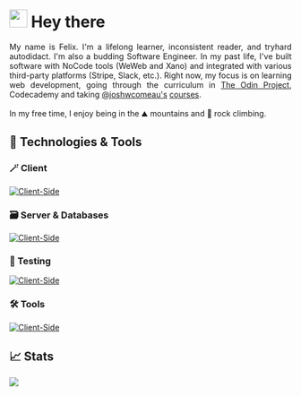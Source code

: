 # <img src="https://media.giphy.com/media/hvRJCLFzcasrR4ia7z/giphy.gif" width="32px"/> Hey there

<div align="justify">
My name is Felix. I'm a lifelong learner, inconsistent reader, and tryhard autodidact. I'm also a budding Software Engineer. In my past life, I've built software with NoCode tools (WeWeb and Xano) and integrated with various third-party platforms (Stripe, Slack, etc.). Right now, my focus is on learning web development, going through the curriculum in <a href="https://www.theodinproject.com/paths/full-stack-javascript">The Odin Project</a>, Codecademy and taking <a href="https://www.github.com/joshwcomeau">@joshwcomeau's</a> <a href="https://www.joshwcomeau.com/courses/">courses</a>. 
    <br/> <br/>
In my free time, I enjoy being in the ⛰️ mountains and 🧗 rock climbing. 
</div>

## 🔧 Technologies & Tools

### 🪄 Client

[![Client-Side](https://skillicons.dev/icons?i=html,css,tailwind,js,react&perline=5)](https://skillicons.dev)

### 🗃️ Server & Databases

[![Client-Side](https://skillicons.dev/icons?i=nodejs,express,mongodb,c&perline=5)](https://skillicons.dev)

### 🧪 Testing

[![Client-Side](https://skillicons.dev/icons?i=jest,vitest&perline=5)](https://skillicons.dev)

### 🛠️ Tools

[![Client-Side](https://skillicons.dev/icons?i=git,npm,netlify,webpack,vite,postman,vscode&perline=5)](https://skillicons.dev)

## 📈 Stats

<img
  src="https://github-readme-streak-stats.herokuapp.com?user=felixtanhm&theme=dark"
/>

